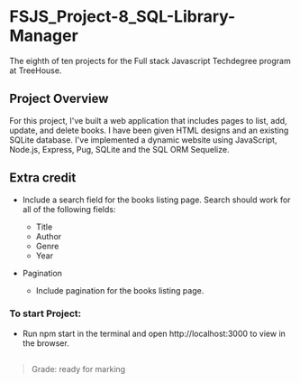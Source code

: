 # FSJS_Project-8_SQL-Library-Manager

The eighth of ten projects for the Full stack Javascript Techdegree program at TreeHouse.

## Project Overview

For this project, I've built a web application that includes pages to list, add, update, and delete books. I have been given HTML designs and an existing SQLite database. I've implemented a dynamic website using JavaScript, Node.js, Express, Pug, SQLite and the SQL ORM Sequelize.

## Extra credit

- Include a search field for the books listing page. Search should work for all of the following fields:
  - Title
  - Author
  - Genre
  - Year

- Pagination
  - Include pagination for the books listing page.

### To start Project:

- Run npm start in the terminal and open http://localhost:3000 to view in the browser.

##

> Grade: ready for marking
